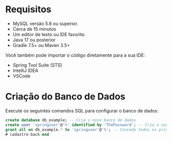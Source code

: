 # Requisitos

- MySQL versão 5.6 ou superior.
- Cerca de 15 minutos
- Um editor de texto ou IDE favorito
- Java 17 ou posterior
- Gradle 7.5+ ou Maven 3.5+

Você também pode importar o código diretamente para a sua IDE:
- Spring Tool Suite (STS)
- IntelliJ IDEA
- VSCode

# Criação do Banco de Dados

Execute os seguintes comandos SQL para configurar o banco de dados:

```sql
create database db_example; -- Cria o novo banco de dados
create user 'springuser'@'%' identified by 'ThePassword'; -- Cria o usuário
grant all on db_example.* to 'springuser'@'%'; -- Concede todos os privilégios ao novo usuário no banco de dados recém-criado
# cadastro-back-end
